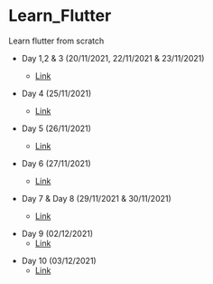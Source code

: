 # Learn_Flutter
Learn flutter from scratch

- Day 1,2 & 3 (20/11/2021, 22/11/2021 & 23/11/2021)
  - [Link](https://github.com/singhteekam/Learn_Flutter/tree/main/Day_1%2C%20Day_2%2C%20Day_3)
- Day 4 (25/11/2021)
  - [Link](https://github.com/singhteekam/Learn_Flutter/tree/main/Day_4)

- Day 5 (26/11/2021)
  - [Link](https://github.com/singhteekam/Learn_Flutter/tree/main/Day_5)
<!--   - [Recording Link](https://drive.google.com/file/d/1cpVWuWmfQJegilOGtiYfGqtLabY4ThR0/view?usp=sharing) -->

- Day 6 (27/11/2021)
  - [Link](https://github.com/singhteekam/Learn_Flutter/tree/main/Day_6)

- Day 7 & Day 8 (29/11/2021 & 30/11/2021)
  - [Link](https://github.com/singhteekam/Learn_Flutter/tree/main/Day_7%20%26%20Day_8)
<!--   - [Recording Link](https://drive.google.com/file/d/1M2-7Hv9HVDAi-bbmvfEOqjyslx3j9Q7M/view?usp=sharing) -->

- Day 9 (02/12/2021)
  - [Link](https://github.com/singhteekam/Learn_Flutter/tree/main/Day_9)
<!--   - [Recording Link](https://drive.google.com/file/d/116ww42gp3mXZLQwmIpBZ93BuKev6zcIc/view?usp=sharing) -->

- Day 10 (03/12/2021)
  - [Link](https://github.com/singhteekam/Learn_Flutter/tree/main/Day_10)
<!--   - [Recording link](https://drive.google.com/file/d/1zboAmU02lMAYaIjoE2FqzvTB49O4-Qsf/view?usp=sharing) -->
